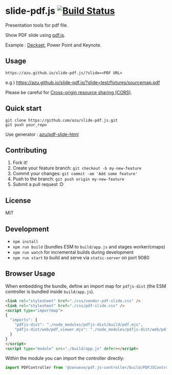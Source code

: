 # slide-pdf.js [![Build Status](https://travis-ci.org/azu/slide-pdf.js.svg?branch=master)](https://travis-ci.org/azu/slide-pdf.js)

Presentation tools for pdf file.

Show PDF slide using [pdf.js](https://github.com/mozilla/pdf.js "pdf.js").

Example : [Deckset](http://decksetapp.com/ "Deckset for Mac: Turn your notes into beautiful presentations"), Power Point and Keynote.

## Usage

`https://azu.github.io/slide-pdf.js/?slide=<PDF URL>`

e.g.) https://azu.github.io/slide-pdf.js/?slide=test/fixtures/sourcemap.pdf


Please be careful for [Cross-origin resource sharing (CORS)](http://en.wikipedia.org/wiki/Cross-origin_resource_sharing "Cross-origin resource sharing (CORS)").

## Quick start

```
git clone https://github.com/azu/slide-pdf.js.git
git push your_repo 
```

Use generator : [azu/pdf-slide-html](https://github.com/azu/pdf-slide-html "azu/pdf-slide-html")

## Contributing

1. Fork it!
2. Create your feature branch: `git checkout -b my-new-feature`
3. Commit your changes: `git commit -am 'Add some feature'`
4. Push to the branch: `git push origin my-new-feature`
5. Submit a pull request :D

## License

MIT

## Development

- `npm install`
- `npm run build` (bundles ESM to `build/app.js` and stages worker/cmaps)
- `npm run watch` for incremental builds during development
- `npm run start` to build and serve via `static-server` on port 9080

## Browser Usage

When embedding the bundle, define an import map for `pdfjs-dist` (the ESM controller is bundled inside `build/app.js`).

```html
<link rel="stylesheet" href="./css/vendor-pdf-slide.css" />
<link rel="stylesheet" href="./css/pdf-slide.css" />
<script type="importmap">
{
  "imports": {
    "pdfjs-dist": "./node_modules/pdfjs-dist/build/pdf.mjs",
    "pdfjs-dist/web/pdf_viewer.mjs": "./node_modules/pdfjs-dist/web/pdf_viewer.mjs"
  }
}
</script>
<script type="module" src="./build/app.js" defer></script>
```

Within the module you can import the controller directly:

```js
import PDFController from '@zonuexe/pdf.js-controller/build/PDFJSController.js';
```
